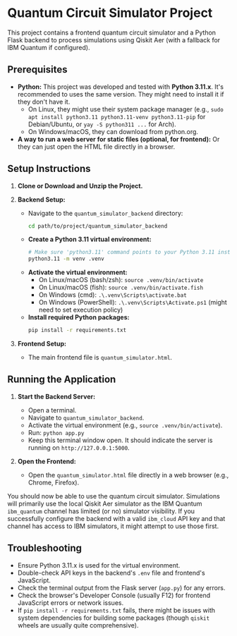 # Quantum Circuit Simulator Project

This project contains a frontend quantum circuit simulator and a Python Flask backend 
to process simulations using Qiskit Aer (with a fallback for IBM Quantum if configured).

## Prerequisites

*   **Python:** This project was developed and tested with **Python 3.11.x**. It's recommended to uses the same version. They might need to install it if they don't have it.
    *   On Linux, they might use their system package manager (e.g., `sudo apt install python3.11 python3.11-venv python3.11-pip` for Debian/Ubuntu, or `yay -S python311 ...` for Arch).
    *   On Windows/macOS, they can download from python.org.
*   **A way to run a web server for static files (optional, for frontend):** Or they can just open the HTML file directly in a browser.

## Setup Instructions

1.  **Clone or Download and Unzip the Project.**

2.  **Backend Setup:**
    *   Navigate to the `quantum_simulator_backend` directory:
        ```bash
        cd path/to/project/quantum_simulator_backend
        ```
    *   **Create a Python 3.11 virtual environment:**
        ```bash
        # Make sure 'python3.11' command points to your Python 3.11 installation
        python3.11 -m venv .venv 
        ```
    *   **Activate the virtual environment:**
        *   On Linux/macOS (bash/zsh): `source .venv/bin/activate`
        *   On Linux/macOS (fish): `source .venv/bin/activate.fish`
        *   On Windows (cmd): `.\.venv\Scripts\activate.bat`
        *   On Windows (PowerShell): `.\.venv\Scripts\Activate.ps1` (might need to set execution policy)
    *   **Install required Python packages:**
        ```bash
        pip install -r requirements.txt
        ```
    
3.  **Frontend Setup:**
    *   The main frontend file is `quantum_simulator.html`.

## Running the Application

1.  **Start the Backend Server:**
    *   Open a terminal.
    *   Navigate to `quantum_simulator_backend`.
    *   Activate the virtual environment (e.g., `source .venv/bin/activate`).
    *   Run: `python app.py`
    *   Keep this terminal window open. It should indicate the server is running on `http://127.0.0.1:5000`.

2.  **Open the Frontend:**
    *   Open the `quantum_simulator.html` file directly in a web browser (e.g., Chrome, Firefox).

You should now be able to use the quantum circuit simulator. Simulations will primarily use the local Qiskit Aer simulator as the IBM Quantum `ibm_quantum` channel has limited (or no) simulator visibility. If you successfully configure the backend with a valid `ibm_cloud` API key and that channel has access to IBM simulators, it might attempt to use those first.

## Troubleshooting
*   Ensure Python 3.11.x is used for the virtual environment.
*   Double-check API keys in the backend's `.env` file and frontend's JavaScript.
*   Check the terminal output from the Flask server (`app.py`) for any errors.
*   Check the browser's Developer Console (usually F12) for frontend JavaScript errors or network issues.
*   If `pip install -r requirements.txt` fails, there might be issues with system dependencies for building some packages (though `qiskit` wheels are usually quite comprehensive).
